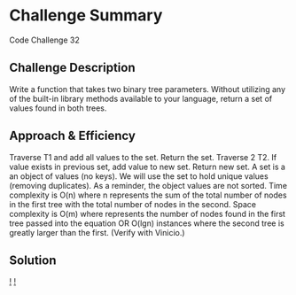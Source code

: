 # Challenge Summary
Code Challenge 32

## Challenge Description
Write a function that takes two binary tree parameters. Without utilizing any of the built-in library methods available to your language, return a set of values found in both trees.

## Approach & Efficiency
Traverse T1 and add all values to the set. Return the set. Traverse 2 T2. If value exists in previous set, add value to new set. Return new set. A set is a an object of values (no keys). We will use the set to hold unique values (removing duplicates). As a reminder, the object values are not sorted. Time complexity is O(n) where n represents the sum of the total number of nodes in the first tree with the total number of nodes in the second. Space complexity is O(m) where represents the number of nodes found in the first tree passed into the equation OR O(lgn) instances where the second tree is greatly larger than the first. (Verify with Vinicio.)

## Solution
[!](assets/Code_Challenge_32_a.JPG)
[!](assets/Code_Challenge_32_b.JPG)